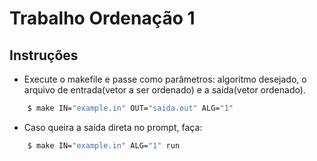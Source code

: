 # Trabalho Ordenação 1

## Instruções
- Execute o makefile e passe como parâmetros:
algoritmo desejado, o arquivo de entrada(vetor a ser ordenado) e a saída(vetor ordenado).
```sh
    $ make IN="example.in" OUT="saida.out" ALG="1"
```

- Caso queira a saída direta no prompt, faça:
```sh
    $ make IN="example.in" ALG="1" run
```
